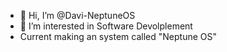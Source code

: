 - 👋 Hi, I’m @Davi-NeptuneOS
- 👀 I’m interested in Software Devolplement
- Current making an system called "Neptune OS"

<!---
Davi-NeptuneOS/Davi-NeptuneOS is a ✨ special ✨ repository because its `README.md` (this file) appears on your GitHub profile.
You can click the Preview link to take a look at your changes.
--->
